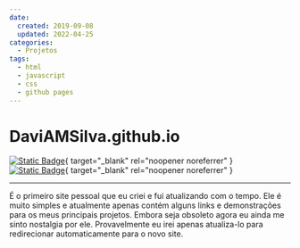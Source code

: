 ```yaml
---
date:
  created: 2019-09-08
  updated: 2022-04-25
categories:
  - Projetos
tags:
  - html
  - javascript
  - css
  - github pages
---
```


# DaviAMSilva.github.io

[![Static Badge](https://img.shields.io/badge/github-DaviAMSilva%2FDaviAMSilva.github.io-white?logo=github)](https://github.com/DaviAMSilva/DaviAMSilva.github.io){ target="_blank" rel="noopener noreferrer" }
[![Static Badge](https://img.shields.io/badge/website-daviamsilva.github.io-326eff)](https://daviamsilva.github.io){ target="_blank" rel="noopener noreferrer" }

---

É o primeiro site pessoal que eu criei e fui atualizando com o tempo. Ele é muito simples e atualmente apenas contém alguns links e demonstrações para os meus principais projetos. Embora seja obsoleto agora eu ainda me sinto nostalgia por ele. Provavelmente eu irei apenas atualiza-lo para redirecionar automaticamente para o novo site.
